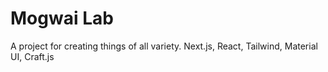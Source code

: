# Mogwai Lab

A project for creating things of all variety. Next.js, React, Tailwind, Material UI, Craft.js

